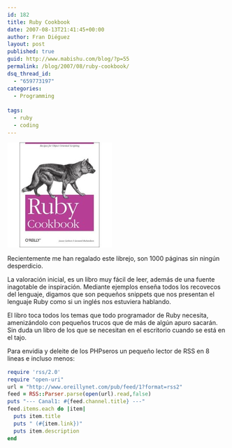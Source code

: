 ```yaml
---
id: 182
title: Ruby Cookbook
date: 2007-08-13T21:41:45+00:00
author: Fran Diéguez
layout: post
published: true
guid: http://www.mabishu.com/blog/?p=55
permalink: /blog/2007/08/ruby-cookbook/
dsq_thread_id:
  - "659773197"
categories:
  - Programming

tags:
  - ruby
  - coding
---
```


<div class="alignright">

![Ruby Cookbook](./ruby-cookbook.jpg "Ruby Cookbook")
</div>

Recientemente me han regalado este librejo, son 1000 páginas sin ningún desperdicio.

La valoración inicial, es un libro muy fácil de leer, además de una fuente inagotable de inspiración. Mediante ejemplos enseña todos los recovecos del lenguaje, digamos que son pequeños snippets que nos presentan el lenguaje Ruby como si un inglés nos estuviera hablando.

El libro toca todos los temas que todo programador de Ruby necesita, amenizándolo con pequeños trucos que de más de algún apuro sacarán. Sin duda un libro de los que se necesitan en el escritorio cuando se está en el tajo.

Para envidia y deleite de los PHPseros un pequeño lector de RSS en 8 lineas e incluso menos:

```ruby
require 'rss/2.0'
require "open-uri"
url = "http://www.oreillynet.com/pub/feed/1?format=rss2"
feed = RSS::Parser.parse(open(url).read,false)
puts "--- Canal1: #{feed.channel.title} ---"
feed.items.each do |item|
  puts item.title
  puts " (#{item.link})"
  puts item.description
end
```
